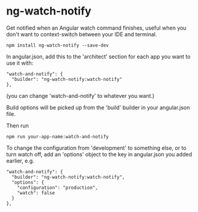 # ng-watch-notify

Get notified when an Angular watch command finishes, useful when you don't want to context-switch between your IDE and terminal.

```npm install ng-watch-notify --save-dev```

In angular.json, add this to the 'architect' section for each app you want to use it with:

```
"watch-and-notify": {
  "builder": "ng-watch-notify:watch-notify"
},
```

(you can change 'watch-and-notify' to whatever you want.)

Build options will be picked up from the 'build' builder in your angular.json file.

Then run

`npm run your-app-name:watch-and-notify`

To change the configuration from 'development' to something else, or to turn watch off,
add an 'options' object to the key in angular.json you added earlier, e.g.

```
"watch-and-notify": {
  "builder": "ng-watch-notify:watch-notify",
  "options": {
    "configuration": "production",
    "watch": false
  }
},
```